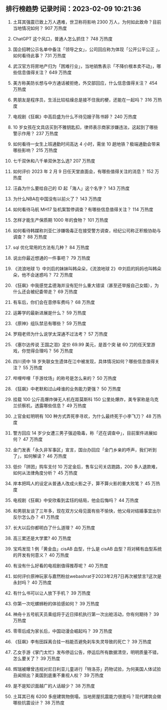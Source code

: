 
## 排行榜趋势 记录时间：2023-02-09 10:21:36
  
  1. 土耳其强震已致上万人遇难，世卫称将影响 2300 万人，为何如此致命？目前当地情况如何？ 907 万热度
    
  2. ChatGPT 这个风口，普通人怎么抓住？ 748 万热度
    
  3. 国企招聘公示名单中备注「领导之女」，公司回应称为体现「公开公平公正 」，如何看待此事？ 731 万热度
    
  4. 武汉官方将房地产归为「困难行业」，当地销售表示「不降价根本卖不动」，哪些信息值得关注？ 649 万热度
    
  5. 美方称美防长想与中方通话被拒绝，外交部回应，什么信息值得关注？ 454 万热度
    
  6. 男朋友是程序员，生活比较枯燥总是接不住我的梗，还能在一起吗？ 316 万热度
    
  7. 电视剧《狂飙》中高启盛为什么不待见嫂子陈书婷？ 240 万热度
    
  8. 10 岁女孩在文具店买到不雅钥匙扣，律师表示商家涉嫌违法，这起到了哪些警示作用？ 237 万热度
    
  9. 如何看待一女生上班通勤时间高达 4 小时，需坐 10 趟地铁？极端通勤会带来哪些影响？ 215 万热度
    
  10. 七千双休和八千单双休怎么选? 207 万热度
    
  11. 如何评价 2023 年 2 月 9 日任天堂直面会，有哪些值得关注的消息？ 152 万热度
    
  12. 汪淼为什么要给自己的 ID 起「海人」这个名字？ 143 万热度
    
  13. 为什么NBA在中国没有以前火了？ 143 万热度
    
  14. 如何看待马航 MH17 坠机案暂停调查？有哪些信息值得关注？ 114 万热度
    
  15. 怎样才能生产保质期 1000 年的食物？ 101 万热度
    
  16. 如何看待韩媒称刘亚仁涉嫌吸毒正在接受警方调查，经纪公司称正积极协助与调查？ 88 万热度
    
  17. sql 优化常用的方法有几种？ 84 万热度
    
  18. 说出你最近想通的一件事吧？ 79 万热度
    
  19. 《流浪地球 1》中刘启的妹妹叫韩朵朵，《流浪地球 2》中刘启的妈妈也叫韩朵朵，他不会迷惑吗？ 72 万热度
    
  20. 《狂飙》中我感觉孟德海并没有犯什么重大错误（甚至还举报自己女婿），为什么还会被纪委带走？ 69 万热度
    
  21. 有车后，你们会在意停车费吗？ 68 万热度
    
  22. 运筹学的最新进展是什么？ 59 万热度
    
  23. 《原神》组队禁忌有哪些？ 59 万热度
    
  24. 罗翔老师为什么说学太深通不过法考？ 57 万热度
    
  25. 《塞尔达传说 王国之泪》定价 69.99 美元，是首个突 破 60 刀的任天堂游戏，你觉得合理吗？ 56 万热度
    
  26. 四川资中 18 岁失联女生遗体在江中被发现，具体情况如何？哪些信息值得关注？ 55 万热度
    
  27. 哔哩哔哩「手游坟场」的称号是怎么来的？ 50 万热度
    
  28. 《狂飙》中老默和过山峰谁的业务能力更强？ 50 万热度
    
  29. 挂载 100 公斤高爆炸弹无人机在距莫斯科 150 公里处爆炸，美专家称是乌克兰侦察机，透露哪些信息？ 49 万热度
    
  30. 上官金虹明明有 100 种方式弄死李寻欢，为什么最终死于小李飞刀？ 48 万热度
    
  31. 警方回应 14 岁少女遭三男子强迫吸毒，称「还在调查中」，目前案件进展如何？ 47 万热度
    
  32. 金门发表「永久非军事区」宣言，国台办回应「金门乡亲的呼声，我们听到了」，如何解读？ 46 万热度
    
  33. 低价「拼团」购车支付 10 万定金后，售车公司关店跑路，200 多人退款难，如何从法律角度分析？ 45 万热度
    
  34. 岸本把鸣人的设定从普通人改成火影之子，算不算火影的重大败笔？ 45 万热度
    
  35. 电视剧《狂飙》中安欣看到孟钰的结局，他会后悔吗？ 44 万热度
    
  36. 和男朋友谈了三年多，现在双方父母见面有些不愉快，他父母对结婚事宜出尔反尔怎么办？ 41 万热度
    
  37. 长大以后你都明白了什么道理？ 40 万热度
    
  38. 高三累还是大学累? 40 万热度
    
  39. 宝鸡发现 1 例「黄金血」cisAB 血型，什么是 cisAB 血型？将对稀有血型系统的开发有何意义？ 40 万热度
    
  40. 有没有什么好看的电视剧值得推荐呢？ 40 万热度
    
  41. 如何评价原神玩家与嘉然粉丝webashrat于2023年2月7日再次被禁言?这次是永封吗？ 40 万热度
    
  42. 有什么书可以让人放下手机？ 39 万热度
    
  43. 你第一次吃螺蛳粉的体验感如何？ 39 万热度
    
  44. 神舟十五号航天员乘组将于近日择机执行第一次出舱活动，你有何期待？ 39 万热度
    
  45. 零零后成为家长后，中国动漫会崛起吗？ 39 万热度
    
  46. 《狂飙》李有田踩离合挂一档能否避免刹车失灵导致的死亡？ 39 万热度
    
  47. 乙女手游《掌门太忙》发布停运公告，停运后所有数据清空，明明质量不错，怎么要关了？ 39 万热度
    
  48. 辉瑞被曝曾违规对尼日利亚儿童进行「特洛芬」药物试验，为何美国人体试验丑闻频出？美国到底重不重视人权？ 39 万热度
    
  49. 是不是知识面越广的人话越少？ 38 万热度
    
  50. 土耳其已有 6200 多座建筑物倒塌，当地房屋抗震能力很差吗？现代建筑会做哪些抗震设计？ 38 万热度
    